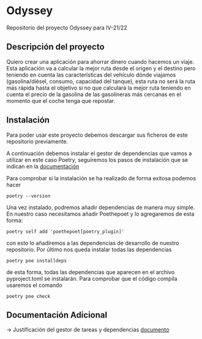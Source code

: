 ﻿# Odyssey
Repositorio del proyecto Odyssey para IV-21/22



## Descripción del proyecto

Quiero crear una aplicación para ahorrar dinero cuando hacemos un viaje.
Esta aplicación va a calcular la mejor ruta desde el origen y el destino pero teniendo en cuenta las características del vehículo dónde viajamos (gasolina/diésel, consumo, capacidad del tanque), 
esta ruta no será la ruta más rápida hasta el objetivo si no que calculará la mejor ruta teniendo en cuenta el precio de la gasolina de las gasolineras más cercanas en el momento que el coche tenga que
repostar.

## Instalación

Para poder usar este proyecto debemos descargar sus ficheros de este repositorio previamente.

A continuación debemos instalar el gestor de dependencias que vamos a utilizar en este caso Poetry, seguiremos los pasos de instalación que se indican en la [documentación](https://python-poetry.org/docs/)

Para comprobar si la instalación se ha realizado de forma exitosa podemos hacer

```shell
poetry --version
```

Una vez instalado, podremos añadir dependencias de manera muy simple. En nuestro caso necesitamos añadir Poethepoet y lo agregaremos de esta forma:

```shell
poetry self add 'poethepoet[poetry_plugin]'
```

con esto lo añadiremos a las dependencias de desarrollo de nuestro repositorio.
Por último nos queda instalar todas las dependencias

```shell
poetry poe installdeps
```
de esta forma, todas las dependencias que aparecen en el archivo pyproject.toml se instalarán.
Para comprobar que el código compila usaremos el comando

```shell
poetry poe check
```

## Documentación Adicional 

-> Justificación del gestor de tareas y dependencias [documento](https://github.com/josevilchez247/Odyssey/blob/HidraLerna-3/docs/task_runner.md)


